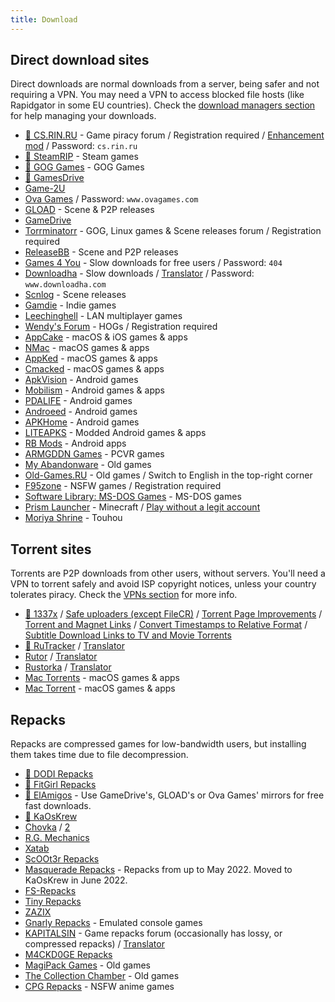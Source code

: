 ```yaml
---
title: Download
---
```


## Direct download sites

Direct downloads are normal downloads from a server, being safer and not requiring a VPN. You may
need a VPN to access blocked file hosts (like Rapidgator in some EU countries). Check the
[download managers section](software.md#download-managers) for help managing your downloads.

- [🌟 CS.RIN.RU](https://cs.rin.ru/forum) - Game piracy forum / Registration
  required / [Enhancement mod](https://github.com/SubZeroPL/cs-rin-ru-enhanced-mod) / Password: `cs.rin.ru`
- [🌟 SteamRIP](https://steamrip.com) - Steam games
- [🌟 GOG Games](https://gog-games.to) - GOG Games
- [🌟 GamesDrive](https://gamesdrive.net)
- [Game-2U](https://game-2u.com/Category/game/pc)
- [Ova Games](https://www.ovagames.com) / Password: `www.ovagames.com`
- [GLOAD](https://gload.to/pc) - Scene & P2P releases
- [GameDrive](https://gamedrive.org)
- [Torrminatorr](https://forum.torrminatorr.com) - GOG, Linux games & Scene releases forum /
  Registration required
- [ReleaseBB](https://rlsbb.ru/category/games/pc) - Scene and P2P releases
- [Games 4 You](https://g4u.to) - Slow downloads for free users / Password: `404`
- [Downloadha](https://www.downloadha.com/category/%D8%A8%D8%A7%D8%B2%DB%8C-%DA%A9%D8%A7%D9%85%D9%BE%DB%8C%D9%88%D8%AA%D8%B1-pc-computer-game) -
  Slow downloads / [Translator](useful.md#translator) / Password: `www.downloadha.com`
- [Scnlog](https://scnlog.me/games) - Scene releases
- [Gamdie](https://gamdie.com) - Indie games
- [Leechinghell](http://www.leechinghell.pw) - LAN multiplayer games
- [Wendy's Forum](https://wendysforum.net/index.php) - HOGs / Registration required
- [AppCake](https://iphonecake.com/index.php?device=0&p=1&c=8) - macOS & iOS games & apps
- [NMac](https://nmac.to/category/games) - macOS games & apps
- [AppKed](https://www.macbed.com/games) - macOS games & apps
- [Cmacked](https://cmacked.com) - macOS games & apps
- [ApkVision](https://apkvision.org) - Android games
- [Mobilism](https://forum.mobilism.me) - Android games & apps
- [PDALIFE](https://pdalife.com) - Android games
- [Androeed](https://androeed.store) - Android games
- [APKHome](https://apkhome.io) - Android games
- [LITEAPKS](https://liteapks.com) - Modded Android games & apps
- [RB Mods](https://www.rockmods.net) - Android apps
- [ARMGDDN Games](https://t.me/ARMGDDNGames) - PCVR games
- [My Abandonware](https://www.myabandonware.com) - Old games
- [Old-Games.RU](https://www.old-games.ru/catalog/) - Old games / Switch to English in the top-right corner
- [F95zone](https://f95zone.to) - NSFW games / Registration required
- [Software Library: MS-DOS Games](https://archive.org/details/softwarelibrary_msdos_games?and[]=mediatype%3A%22software%22) -
  MS-DOS games
- [Prism Launcher](https://prismlauncher.org) -
  Minecraft / [Play without a legit account](https://github.com/antunnitraj/Prism-Launcher-PolyMC-Offline-Bypass)
- [Moriya Shrine](https://moriyashrine.org) - Touhou

## Torrent sites

Torrents are P2P downloads from other users, without servers. You'll need a VPN to torrent safely
and avoid ISP copyright notices, unless your country tolerates piracy. Check the
[VPNs section](software.md#vpns) for more info.

- [🌟 1337x](https://1337x.to/sub/10/0/) / [Safe uploaders (except FileCR)](https://www.reddit.com/r/Piracy/comments/nudfgn/me_after_reading_the_megathread/h0yr0q6/?context=3) /
  [Torrent Page Improvements](https://greasyfork.org/scripts/33379-1337x-torrent-page-improvements) /
  [Torrent and Magnet Links](https://greasyfork.org/scripts/420754-1337x-torrent-and-magnet-links) /
  [Convert Timestamps to Relative Format](https://greasyfork.org/scripts/421635-1337x-convert-torrent-timestamps-to-relative-format)
  /
  [Subtitle Download Links to TV and Movie Torrents](https://greasyfork.org/scripts/29467-1337x-subtitle-download-links-to-tv-and-movie-torrents)
- [🌟 RuTracker](https://rutracker.org/forum/index.php?c=19) / [Translator](useful.md#translator)
- [Rutor](http://rutor.info/games) / [Translator](useful.md#translator)
- [Rustorka](https://rustorka.com/forum/index.php?c=6) / [Translator](useful.md#translator)
- [Mac Torrents](https://www.torrentmac.net/category/games) - macOS games & apps
- [Mac Torrent](https://www.mactorrents.is/macos-games) - macOS games & apps

## Repacks

Repacks are compressed games for low-bandwidth users, but installing them takes time due to file
decompression.

- [🌟 DODI Repacks](https://dodi-repacks.site)
- [🌟 FitGirl Repacks](https://fitgirl-repacks.site)
- [🌟 ElAmigos](https://elamigos.site) - Use GameDrive's, GLOAD's or
  Ova Games' mirrors for free fast downloads.
- [🌟 KaOsKrew](https://kaoskrew.org/viewforum.php?f=13&sid=c2dac73979171b67f4c8b70c9c4c72fb)
- [Chovka](http://rutor.info/browse/0/8/1642915/0) / [2](https://repack.info)
- [R.G. Mechanics](https://tapochek.net/viewforum.php?f=808)
- [Xatab](https://byxatab.org)
- [ScOOt3r Repacks](https://game-repack.site/scooter)
- [Masquerade Repacks](https://web.archive.org/web/20220616203326/https://masquerade.site) - Repacks
  from up to May 2022.
  Moved to KaOsKrew in June 2022.
- [FS-Repacks](https://www.fluxyrepacks.site)
- [Tiny Repacks](https://www.tiny-repacks.win)
- [ZAZIX](https://1337x.to/user/ZAZIX/)
- [Gnarly Repacks](https://gnarly-repacks.site) - Emulated console games
- [KAPITALSIN](https://kapitalsin.com/forum) - Game repacks forum (occasionally has lossy, or compressed repacks) /
  [Translator](useful.md#translator)
- [M4CKD0GE Repacks](https://m4ckd0ge-repacks.site)
- [MagiPack Games](https://www.magipack.games) - Old games
- [The Collection Chamber](https://collectionchamber.blogspot.com) - Old games
- [CPG Repacks](https://cpgrepacks.site) - NSFW anime games
